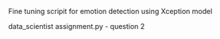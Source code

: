 Fine tuning scripit for emotion detection using Xception model



data_scientist assignment.py - question 2

